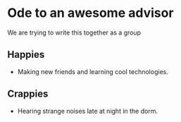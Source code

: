 # Ode to an awesome advisor
We are trying to write this together as a group


## Happies
 - Making new friends and learning cool technologies.

## Crappies

- Hearing strange noises late at night in the dorm.
